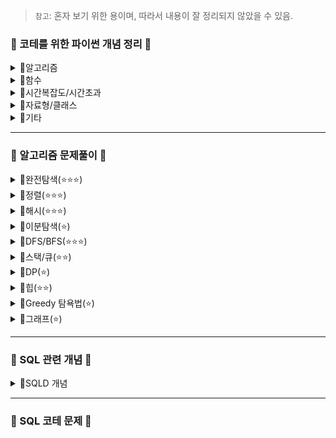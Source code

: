> `참고`: 혼자 보기 위한 용이며, 따라서 내용이 잘 정리되지 않았을 수 있음.

### 🩷 코테를 위한 파이썬 개념 정리 🩷
<details>
<summary>📂알고리즘</summary>
  
- [누적합 알고리즘 (Prefix Sum Algorithm)](https://github.com/SeoMiYoung/miyoung-zone/issues/17)
- [Maximum Subarray Problem 을 푸는 방법: Brute-force Algorithm & Kadane Algorithm](https://github.com/SeoMiYoung/miyoung-zone/issues/19)
- [그리디 알고리즘(탐욕법, Greedy Algorithm)](https://github.com/SeoMiYoung/miyoung-zone/issues/26)
- [스택/큐](https://github.com/SeoMiYoung/miyoung-zone/issues/42)
- [프로그래밍에서 그래프를 표현하는 방법 2가지](https://github.com/SeoMiYoung/miyoung-zone/issues/43)
- [DFS](https://github.com/SeoMiYoung/miyoung-zone/issues/44)
- [BFS](https://github.com/SeoMiYoung/miyoung-zone/issues/46)
- [BFS와 DFS의 비교](https://github.com/SeoMiYoung/miyoung-zone/issues/47)
- [정렬 알고리즘 모음](https://github.com/SeoMiYoung/miyoung-zone/issues/51)
- [이진탐색 개념](https://github.com/SeoMiYoung/miyoung-zone/issues/53)
- [이진탐색 라이브러리 bisect](https://github.com/SeoMiYoung/miyoung-zone/issues/54)
- [파라메트릭 서치 (Parametric Search)](https://github.com/SeoMiYoung/miyoung-zone/issues/57)
- [[이취코/p208] 다이나믹 프로그래밍](https://github.com/SeoMiYoung/miyoung-zone/issues/58)
- [[이취코/p217] 1로 만들기, DP](https://github.com/SeoMiYoung/miyoung-zone/issues/59)
- [모든 경우의 수 구하기](https://github.com/SeoMiYoung/miyoung-zone/issues/66)
</details>
<details>
<summary>📂함수</summary>

- [대소문자 변환](https://github.com/SeoMiYoung/miyoung-zone/issues/2)
- [파이썬 내장 함수를 사용해서 정렬하기](https://github.com/SeoMiYoung/miyoung-zone/issues/3)
- [split()과 split(' ')](https://github.com/SeoMiYoung/miyoung-zone/issues/4)
- [평균 계산, round함수, math.ceil()과 math.floor()함수](https://github.com/SeoMiYoung/miyoung-zone/issues/5)
- [배열에서 특정 값의 인덱스 찾기 - index()](https://github.com/SeoMiYoung/miyoung-zone/issues/8)
- [zfill(), rjust(), ljust()](https://github.com/SeoMiYoung/miyoung-zone/issues/9)
- [2진수, 8진수, 16진수 변환](https://github.com/SeoMiYoung/miyoung-zone/issues/10)
- [순서를 뒤집는 여러가지 방법](https://github.com/SeoMiYoung/miyoung-zone/issues/15)
- [.join() 메서드](https://github.com/SeoMiYoung/miyoung-zone/issues/16)
- [hash() 내장 함수](https://github.com/SeoMiYoung/miyoung-zone/issues/22)
- [startswith(), endswith()](https://github.com/SeoMiYoung/miyoung-zone/issues/24)
- [min(), max()](https://github.com/SeoMiYoung/miyoung-zone/issues/31)
- [len()](https://github.com/SeoMiYoung/miyoung-zone/issues/32)
- [문자열을 연결하는 두가지 방법 - join(), +연산자](https://github.com/SeoMiYoung/miyoung-zone/issues/35)
- [문자를 어떻게 대응되는 숫자로 변환할까?](https://github.com/SeoMiYoung/miyoung-zone/issues/37)
- [함수 형태](https://github.com/SeoMiYoung/miyoung-zone/issues/60)
- [파이썬의 형변환](https://github.com/SeoMiYoung/miyoung-zone/issues/63)
- [zip()](https://github.com/SeoMiYoung/miyoung-zone/issues/64)
- [enumerate()](https://github.com/SeoMiYoung/miyoung-zone/issues/67)
- [strip()](https://github.com/SeoMiYoung/miyoung-zone/issues/70)
- [replace()](https://github.com/SeoMiYoung/miyoung-zone/issues/71)
- [permutations, combinations 순열과 조합](https://github.com/SeoMiYoung/miyoung-zone/issues/78)
- [단순정렬 VS. cmp_to_key() 정렬 비교](https://github.com/SeoMiYoung/miyoung-zone/issues/122)
- [math.ceil(x), math.floor(x), math.round(x)](https://github.com/SeoMiYoung/miyoung-zone/issues/125)
</details>
<details>
<summary>📂시간복잡도/시간초과</summary>

- [for문 구조에 따른 알고리즘 효율성 비교](https://github.com/SeoMiYoung/miyoung-zone/issues/1)
- [시간초과 해결 --> map()의 두번째 인자?, set()의 개념](https://github.com/SeoMiYoung/miyoung-zone/issues/6)
- [[D2/1859] 시간 초과... => 뒤에서부터 접근하는 방식은 어떨까?](https://github.com/SeoMiYoung/miyoung-zone/issues/18)
- [[hash/완주하지 못한 선수] remove함수로 인한, 파이썬 효율성 테스트 실패](https://github.com/SeoMiYoung/miyoung-zone/issues/20)
- [복잡도란 무엇일까?](https://github.com/SeoMiYoung/miyoung-zone/issues/25)
- [[hash/전화번호 목록] 왜 이중 for문을 사용하고도 시간초과가 발생하지 않았을까?](https://github.com/SeoMiYoung/miyoung-zone/issues/65)
</details>
<details>
<summary>📂자료형/클래스</summary>

- [리스트](https://github.com/SeoMiYoung/miyoung-zone/issues/11)
- [딕셔너리](https://github.com/SeoMiYoung/miyoung-zone/issues/21)
- [Counter (collections 모듈에 포함된 클래스)](https://github.com/SeoMiYoung/miyoung-zone/issues/23)
- [리스트와 튜플 비교](https://github.com/SeoMiYoung/miyoung-zone/issues/38)
- [2차원 배열 채우기](https://github.com/SeoMiYoung/miyoung-zone/issues/39)
- [집합](https://github.com/SeoMiYoung/miyoung-zone/issues/56)
- [set()의 개념](https://github.com/SeoMiYoung/miyoung-zone/issues/6)
- [리스트 컴프리헨션](https://github.com/SeoMiYoung/miyoung-zone/issues/69)
</details>
<details>
<summary>📂기타</summary>

- [base64 인코딩 원리](https://github.com/SeoMiYoung/miyoung-zone/issues/7)
- [파이썬에서 메모리 재할당이 일어나지 않는 경우](https://github.com/SeoMiYoung/miyoung-zone/issues/13)
- [깊은복사, 얕은복사](https://github.com/SeoMiYoung/miyoung-zone/issues/14)
- [/과 //의 차이](https://github.com/SeoMiYoung/miyoung-zone/issues/27)
- [코딩테스트에서 숫자를 입력받는 방법](https://github.com/SeoMiYoung/miyoung-zone/issues/28)
- [문자열과 변수를 합해서 결과를 출력하는 방법](https://github.com/SeoMiYoung/miyoung-zone/issues/29)
- [우리는 문제를 풀기전에 입력 제한을 먼저 봐야한다.](https://github.com/SeoMiYoung/miyoung-zone/issues/30)
- [파이썬의 while문 - 반복, 무한반복](https://github.com/SeoMiYoung/miyoung-zone/issues/33)
- [파이썬의 반복문에서 사용할 수 있는 제어문](https://github.com/SeoMiYoung/miyoung-zone/issues/34)
- [멤버십 테스트 - in, not in](https://github.com/SeoMiYoung/miyoung-zone/issues/36)
- [global 키워드란?](https://github.com/SeoMiYoung/miyoung-zone/issues/41)
- [출력에서의 end 매개변수](https://github.com/SeoMiYoung/miyoung-zone/issues/45)
- [input으로 들어오는 값을 나눠서 저장하려면?](https://github.com/SeoMiYoung/miyoung-zone/issues/49)
- [swap](https://github.com/SeoMiYoung/miyoung-zone/issues/52)
- [빠르게 입력받기 - input()대신 sys 라이브러리](https://github.com/SeoMiYoung/miyoung-zone/issues/55)
- [파이썬의 연산자 - 비교연산자, 논리연산자](https://github.com/SeoMiYoung/miyoung-zone/issues/61)
- [for in 순회](https://github.com/SeoMiYoung/miyoung-zone/issues/62)
- [지역변수, 전역변수, nonlocal, global](https://github.com/SeoMiYoung/miyoung-zone/issues/81)
- [generator expression](https://github.com/SeoMiYoung/miyoung-zone/issues/129)
</details>

----------------------------------------------------------------------------------------------------------------------

### 💙 알고리즘 문제풀이 💙
<details>
<summary>📂완전탐색(⭐⭐⭐)</summary>

> 💡완전탐색 문제는 모든 경우를 다 살펴봐야 풀 수 있는 문제이다!  
> 보통 간단한 문제 --> 반복문 활용 <br/>
> 복잡한 문제 --> 재귀(백트래킹) 활용  // 물론 재귀 외의 방법도 있긴 함
  
- [최소직사각형](https://github.com/SeoMiYoung/miyoung-zone/issues/76) [<문제 링크>](https://school.programmers.co.kr/learn/courses/30/lessons/86491) `아이디어 문제`
- [모의고사](https://github.com/SeoMiYoung/miyoung-zone/issues/77) [<문제 링크>](https://school.programmers.co.kr/learn/courses/30/lessons/42840) `enumerate()`
- [소수찾기](https://github.com/SeoMiYoung/miyoung-zone/issues/79) [<문제 링크>](https://school.programmers.co.kr/learn/courses/30/lessons/42839) `itertools의 permutations` `백트래킹` `DFS`
- [카펫](https://github.com/SeoMiYoung/miyoung-zone/issues/80) [<문제 링크>](https://school.programmers.co.kr/learn/courses/30/lessons/42842)
- [피로도](https://github.com/SeoMiYoung/miyoung-zone/issues/72) [<문제 링크>](https://school.programmers.co.kr/learn/courses/30/lessons/87946) `DFS`
- [전력망을 둘로 나누기](https://github.com/SeoMiYoung/miyoung-zone/issues/82) [<문제 링크>](https://school.programmers.co.kr/learn/courses/30/lessons/86971) `BFS`
- [모음사전](https://github.com/SeoMiYoung/miyoung-zone/issues/119) [<문제 링크>](https://school.programmers.co.kr/learn/courses/30/lessons/84512) `DFS`
</details>
<details>
<summary>📂정렬(⭐⭐⭐)</summary>

- [K번째수](https://github.com/SeoMiYoung/miyoung-zone/issues/120) [<문제 링크>](https://school.programmers.co.kr/learn/courses/30/lessons/42748) `파이썬 정렬 내장함수` `리스트 슬라이싱`
- [가장 큰 수](https://github.com/SeoMiYoung/miyoung-zone/issues/121) [<문제 링크>](https://school.programmers.co.kr/learn/courses/30/lessons/42746) `cmp_to_key()`
- [H-index](https://github.com/SeoMiYoung/miyoung-zone/issues/123) [<문제 링크>](https://school.programmers.co.kr/learn/courses/30/lessons/42747)
- [그 외 정렬 알고리즘](https://github.com/SeoMiYoung/miyoung-zone/issues/51)
</details>
<details>
<summary>📂해시(⭐⭐⭐)</summary>
</details>
<details>
<summary>📂이분탐색(⭐)</summary>
</details>
<details>
<summary>📂DFS/BFS(⭐⭐⭐)</summary>
</details>
<details>
<summary>📂스택/큐(⭐⭐)</summary>
  
- [같은 숫자는 싫어](https://github.com/SeoMiYoung/miyoung-zone/issues/124) [<문제 링크>](https://school.programmers.co.kr/learn/courses/30/lessons/12906) `deque()`
- [기능개발](https://github.com/SeoMiYoung/miyoung-zone/issues/126) [<문제 링크>](https://school.programmers.co.kr/learn/courses/30/lessons/42586) `deque() 관련 함수 숙지`, `큐를 왜 사용해야 하는지 생각해 볼 수 있었음`
- [올바른 괄호](https://github.com/SeoMiYoung/miyoung-zone/issues/127) [<문제 링크>](https://school.programmers.co.kr/learn/courses/30/lessons/12909) `스택(파이썬에서는 list사용)`
- [프로세스](https://github.com/SeoMiYoung/miyoung-zone/issues/128) [<문제 링크>](https://school.programmers.co.kr/learn/courses/30/lessons/42587) `deque()`, `generator expression`
- [다리를 지나는 트럭](https://github.com/SeoMiYoung/miyoung-zone/issues/130) [<문제 링크>](https://school.programmers.co.kr/learn/courses/30/lessons/42583) `deque()`, `시간 초과 주의`
- [주식가격](https://github.com/SeoMiYoung/miyoung-zone/issues/131) [<문제 링크>](https://school.programmers.co.kr/learn/courses/30/lessons/42584)
</details>
<details>
<summary>📂DP(⭐)</summary>
</details>
<details>
<summary>📂힙(⭐⭐)</summary>
</details>
<details>
<summary>📂Greedy 탐욕법(⭐)</summary>
</details>
<details>
<summary>📂그래프(⭐)</summary>
</details>

----------------------------------------------------------------------------------------------------------------------

### 🧡 SQL 관련 개념 🧡
<details>
<summary>📂SQLD 개념</summary>
  
- [1.1 데이터 모델의 이해](https://github.com/SeoMiYoung/miyoung-zone/issues/83)
- [1.2 엔터티](https://github.com/SeoMiYoung/miyoung-zone/issues/84)
- [1.3 속성, 1.4 도메인](https://github.com/SeoMiYoung/miyoung-zone/issues/85)
- [1.5 식별자](https://github.com/SeoMiYoung/miyoung-zone/issues/86)
- [2.1 정규화](https://github.com/SeoMiYoung/miyoung-zone/issues/87)
- [2.2 관계와 조인의 이해](https://github.com/SeoMiYoung/miyoung-zone/issues/88)
- [2.4 Null 속성의 이해](https://github.com/SeoMiYoung/miyoung-zone/issues/89)
- [2.5 본질식별자 VS. 인조식별자](https://github.com/SeoMiYoung/miyoung-zone/issues/90)
- [3.1 관계형 데이터베이스 개요](https://github.com/SeoMiYoung/miyoung-zone/issues/91)
- [3.2 SELECT문](https://github.com/SeoMiYoung/miyoung-zone/issues/92)
- [3.3 함수 - 문자열을 다루는 SQL함수](https://github.com/SeoMiYoung/miyoung-zone/issues/93)
- [3.3 함수 - Null 관련 함수](https://github.com/SeoMiYoung/miyoung-zone/issues/94)
- [3.4 WHERE절](https://github.com/SeoMiYoung/miyoung-zone/issues/95)
- [*, COUNT(컬럼명), COUNT(*)](https://github.com/SeoMiYoung/miyoung-zone/issues/96)
- [왜 NULL을 다룰 때는 일반적인 비교 연산자 =를 사용할 수 없을까](https://github.com/SeoMiYoung/miyoung-zone/issues/97)
- [3.5 GROUP BY절, DISTINCT, HAVING절](https://github.com/SeoMiYoung/miyoung-zone/issues/98)
- [3.7 조인](https://github.com/SeoMiYoung/miyoung-zone/issues/99)
- [테이블 병합 - (1) JOIN, (2) UNION](https://github.com/SeoMiYoung/miyoung-zone/issues/100)
- [BETWEEN A AND B - 문자열의 대소 비교](https://github.com/SeoMiYoung/miyoung-zone/issues/101)
- [외래키(FK), KEY의 개념](https://github.com/SeoMiYoung/miyoung-zone/issues/102)
- [교차 엔터티](https://github.com/SeoMiYoung/miyoung-zone/issues/103)
- [4.1 서브쿼리](https://github.com/SeoMiYoung/miyoung-zone/issues/104)
- [TO_CHAR()과 DATE가 보통 함께 사용되는 이유](https://github.com/SeoMiYoung/miyoung-zone/issues/105)
- [4.1 중첩 서브쿼리](https://github.com/SeoMiYoung/miyoung-zone/issues/106)
- [4.3 그룹함수](https://github.com/SeoMiYoung/miyoung-zone/issues/107)
- [4.4 윈도우 함수](https://github.com/SeoMiYoung/miyoung-zone/issues/109)
- [4.5 Top N 쿼리](https://github.com/SeoMiYoung/miyoung-zone/issues/108)
- [4.6 계층형 질의와 셀프 조인](https://github.com/SeoMiYoung/miyoung-zone/issues/110)
- [4.7 PIVOT절과 UNPIVOT절](https://github.com/SeoMiYoung/miyoung-zone/issues/111)
- [4.8 정규표현식](https://github.com/SeoMiYoung/miyoung-zone/issues/112)
- [트랜잭션, COMMIT, ROLLBACK, SAVEPOINT](https://github.com/SeoMiYoung/miyoung-zone/issues/113)
- [5.3 DDL (참조 무결성 제약조건), DCL](https://github.com/SeoMiYoung/miyoung-zone/issues/114)
- [5.3 DDL - DROP / TRUNCATE / DELETE의 차이](https://github.com/SeoMiYoung/miyoung-zone/issues/115)
- [CONSTRAINT(제약 조건)](https://github.com/SeoMiYoung/miyoung-zone/issues/116)
- [INDEX](https://github.com/SeoMiYoung/miyoung-zone/issues/117)
- [UNDO, REDO](https://github.com/SeoMiYoung/miyoung-zone/issues/118)
</details>

----------------------------------------------------------------------------------------------------------------------

### 💚 SQL 코테 문제 💚






















